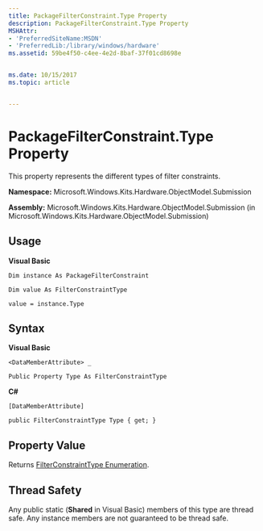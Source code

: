 ```yaml
---
title: PackageFilterConstraint.Type Property
description: PackageFilterConstraint.Type Property
MSHAttr:
- 'PreferredSiteName:MSDN'
- 'PreferredLib:/library/windows/hardware'
ms.assetid: 59be4f50-c4ee-4e2d-8baf-37f01cd8698e


ms.date: 10/15/2017
ms.topic: article


---
```


# PackageFilterConstraint.Type Property


This property represents the different types of filter constraints.

**Namespace:** Microsoft.Windows.Kits.Hardware.ObjectModel.Submission

**Assembly:** Microsoft.Windows.Kits.Hardware.ObjectModel.Submission (in Microsoft.Windows.Kits.Hardware.ObjectModel.Submission)

## <span id="Usage"></span><span id="usage"></span><span id="USAGE"></span>Usage


**Visual Basic**

`Dim instance As PackageFilterConstraint`

`Dim value As FilterConstraintType`

`value = instance.Type`

## <span id="Syntax"></span><span id="syntax"></span><span id="SYNTAX"></span>Syntax


**Visual Basic**

`<DataMemberAttribute> _`

`Public Property Type As FilterConstraintType`

**C#**

`[DataMemberAttribute]`

`public FilterConstraintType Type { get; }`

## <span id="Property_Value"></span><span id="property_value"></span><span id="PROPERTY_VALUE"></span>Property Value


Returns [FilterConstraintType Enumeration](filterconstrainttype-enumeration.md).

## <span id="Thread_Safety"></span><span id="thread_safety"></span><span id="THREAD_SAFETY"></span>Thread Safety


Any public static (**Shared** in Visual Basic) members of this type are thread safe. Any instance members are not guaranteed to be thread safe.

 

 






